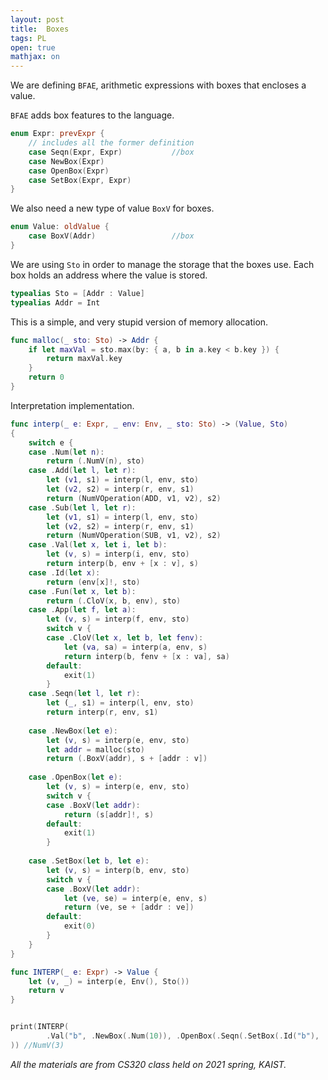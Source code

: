 ```yaml
---
layout: post
title:  Boxes
tags: PL
open: true
mathjax: on
---
```

We are defining `BFAE`, arithmetic expressions with boxes that encloses a value. 

`BFAE` adds box features to the language.
```swift
enum Expr: prevExpr {
    // includes all the former definition
    case Seqn(Expr, Expr)           //box
    case NewBox(Expr)
    case OpenBox(Expr)
    case SetBox(Expr, Expr)
}
```

We also need a new type of value `BoxV` for boxes.

```swift
enum Value: oldValue {
    case BoxV(Addr)                 //box
}
```

We are using `Sto` in order to manage the storage that the boxes use. Each box holds an address where the value is stored.
```swift
typealias Sto = [Addr : Value]
typealias Addr = Int
```

This is a simple, and very stupid version of memory allocation. 
```swift
func malloc(_ sto: Sto) -> Addr {
    if let maxVal = sto.max(by: { a, b in a.key < b.key }) {
        return maxVal.key
    }
    return 0
}
```

Interpretation implementation.
```swift
func interp(_ e: Expr, _ env: Env, _ sto: Sto) -> (Value, Sto)
{
    switch e {
    case .Num(let n):
        return (.NumV(n), sto)
    case .Add(let l, let r):
        let (v1, s1) = interp(l, env, sto)
        let (v2, s2) = interp(r, env, s1)
        return (NumVOperation(ADD, v1, v2), s2)
    case .Sub(let l, let r):
        let (v1, s1) = interp(l, env, sto)
        let (v2, s2) = interp(r, env, s1)
        return (NumVOperation(SUB, v1, v2), s2)
    case .Val(let x, let i, let b):
        let (v, s) = interp(i, env, sto)
        return interp(b, env + [x : v], s)
    case .Id(let x):
        return (env[x]!, sto)
    case .Fun(let x, let b):
        return (.CloV(x, b, env), sto)
    case .App(let f, let a):
        let (v, s) = interp(f, env, sto)
        switch v {
        case .CloV(let x, let b, let fenv):
            let (va, sa) = interp(a, env, s)
            return interp(b, fenv + [x : va], sa)
        default:
            exit(1)
        }
    case .Seqn(let l, let r):
        let (_, s1) = interp(l, env, sto)
        return interp(r, env, s1)
        
    case .NewBox(let e):
        let (v, s) = interp(e, env, sto)
        let addr = malloc(sto)
        return (.BoxV(addr), s + [addr : v])
        
    case .OpenBox(let e):
        let (v, s) = interp(e, env, sto)
        switch v {
        case .BoxV(let addr):
            return (s[addr]!, s)
        default:
            exit(1)
        }
        
    case .SetBox(let b, let e):
        let (v, s) = interp(b, env, sto)
        switch v {
        case .BoxV(let addr):
            let (ve, se) = interp(e, env, s)
            return (ve, se + [addr : ve])
        default:
            exit(0)
        }
    }
}

func INTERP(_ e: Expr) -> Value {
    let (v, _) = interp(e, Env(), Sto())
    return v
}


print(INTERP(
        .Val("b", .NewBox(.Num(10)), .OpenBox(.Seqn(.SetBox(.Id("b"), .Num(3)), .Id("b"))))
)) //NumV(3)
```

*All the materials are from CS320 class held on 2021 spring, KAIST.*